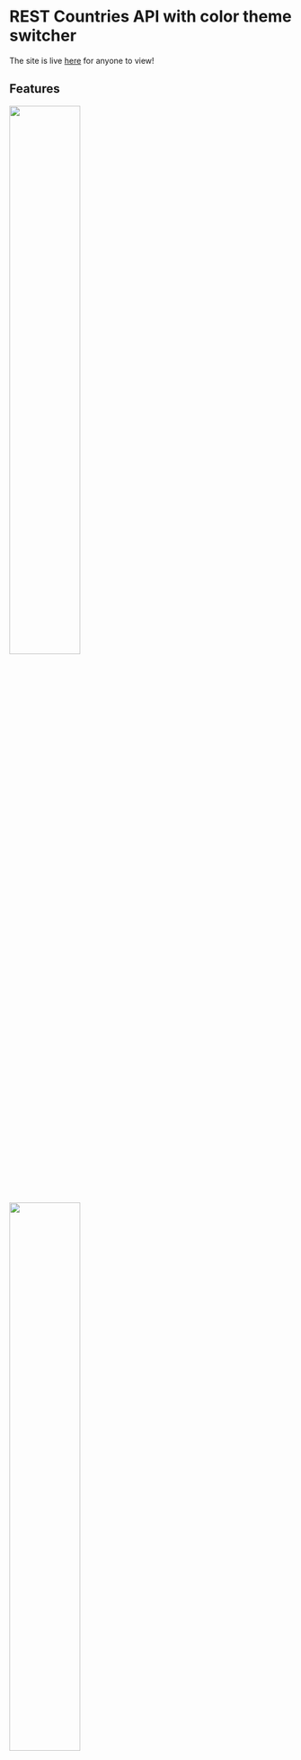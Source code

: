 # REST Countries API with color theme switcher

The site is live [here](https://ericseall.github.io/rest-countries-api/) for anyone to view!

## Features

<img width=50% src="https://github.com/user-attachments/assets/597b03d0-6bc7-4888-b75b-700534f51907" /> <img width=50% src="https://github.com/user-attachments/assets/be9a178b-9b88-4878-a266-32ddf3d2b12f" />


This was a challenge given by [Frontend Mentor](https://www.frontendmentor.io/challenges/rest-countries-api-with-color-theme-switcher-5cacc469fec04111f7b848ca) to use the [REST Countries API](https://restcountries.com/) to create a frontend interface. There was a style guide given with color and font info and a mockup to replicate.

The specifications were as follows:

```
Your users should be able to:

- See all countries from the API on the homepage
- Search for a country using an input field
- Filter countries by region
- Click on a country to see more detailed information on a separate page
- Click through to the border countries on the detail page
- View the optimal layout for the interface depending on their device's screen size
- See hover and focus states for all interactive elements on the page
- Bonus: Toggle the color scheme between light and dark mode
```

All specifications have been met in this project. The only pre-written content of any sort was the given index.html file, which I further edited to include the custom font.

## Tech Stack

- React.js
- Vite
- Typescript
- HTML
- CSS

## Development

### Dependencies

- Node.js
- NPM

### Running The Program

Install dependencies:
> `npm install`

Run Application:
> `npm run dev`
